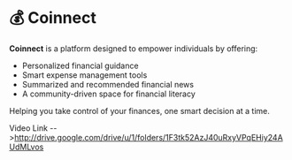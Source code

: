 

# 💰 Coinnect

**Coinnect** is a platform designed to empower individuals by offering:

- Personalized financial guidance  
- Smart expense management tools  
- Summarized and recommended financial news  
- A community-driven space for financial literacy

Helping you take control of your finances, one smart decision at a time.


Video Link -->http://drive.google.com/drive/u/1/folders/1F3tk52AzJ40uRxyVPqEHiy24AUdMLvos

